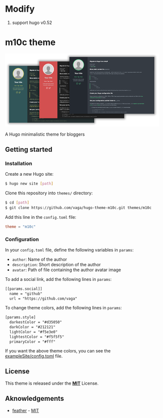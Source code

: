 # Modify 
1. support hugo v0.52

# m10c theme

![Intro](https://github.com/vaga/hugo-theme-m10c/blob/master/images/cover.png)

A Hugo minimalistic theme for bloggers

## Getting started

### Installation

Create a new Hugo site:
```bash
$ hugo new site [path]
```

Clone this repository into `themes/` directory:
```bash
$ cd [path]
$ git clone https://github.com/vaga/hugo-theme-m10c.git themes/m10c
```

Add this line  in the `config.toml` file:
```toml
theme = "m10c"
```

### Configuration

In your `config.toml` file, define the following variables in `params`:

- `author`: Name of the author
- `description`: Short description of the author
- `avatar`: Path of file containing the author avatar image

To add a social link, add the following lines in `params`:

```
[[params.social]]
  name = "github"
  url = "https://github.com/vaga"
```

To change theme colors, add the following lines in `params`:

```
[params.style]
  darkestColor = "#d35050"
  darkColor = "#212121"
  lightColor = "#f5e3e0"
  lightestColor = "#f5f5f5"
  primaryColor = "#fff"
```

If you want the above theme colors, you can see the [exampleSite/config.toml](/exampleSite/config.toml) file.

## License

This theme is released under the [**MIT**](/LICENSE.md) License.

## Aknowledgements

- [feather](https://feathericons.com/) - [MIT](https://github.com/feathericons/feather/blob/master/LICENSE)
